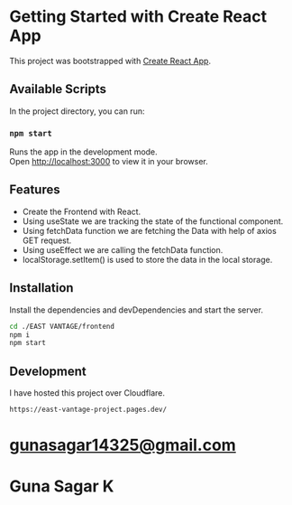 # Getting Started with Create React App

This project was bootstrapped with [Create React App](https://github.com/facebook/create-react-app).

## Available Scripts

In the project directory, you can run:

### `npm start`

Runs the app in the development mode.\
Open [http://localhost:3000](http://localhost:3000) to view it in your browser.

## Features

- Create the Frontend with React.
- Using useState we are tracking the state of the functional component.
- Using fetchData function we are fetching the Data with help of axios GET request.
- Using useEffect we are calling the fetchData function.
- localStorage.setItem() is used to store the data in the local storage.

## Installation

Install the dependencies and devDependencies and start the server.

```sh
cd ./EAST VANTAGE/frontend
npm i
npm start
```

## Development

I have hosted this project over Cloudflare.

```
https://east-vantage-project.pages.dev/

```

# gunasagar14325@gmail.com
# Guna Sagar K


